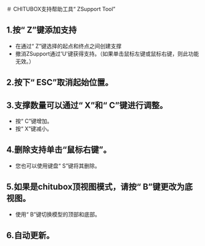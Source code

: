 ＃ CHITUBOX支持帮助工具“ ZSupport Tool”

## 1.按“ Z”键添加支持
- 在通过“ Z”键选择的起点和终点之间创建支撑
- 撤消ZSupport通过'U'键获得支持。（如果单击鼠标左键或鼠标右键，则此功能无效。）

## 2.按下“ ESC”取消起始位置。

## 3.支撑数量可以通过“ X”和“ C”键进行调整。
- 按“ C”键增加。
- 按“ X”键减小。

## 4.删除支持单击“鼠标右键”。
- 您也可以使用键盘“ S”键将其删除。

## 5.如果是chitubox顶视图模式，请按“ B”键更改为底视图。
- 使用“ B”键切换模型的顶部和底部。

## 6.自动更新。
